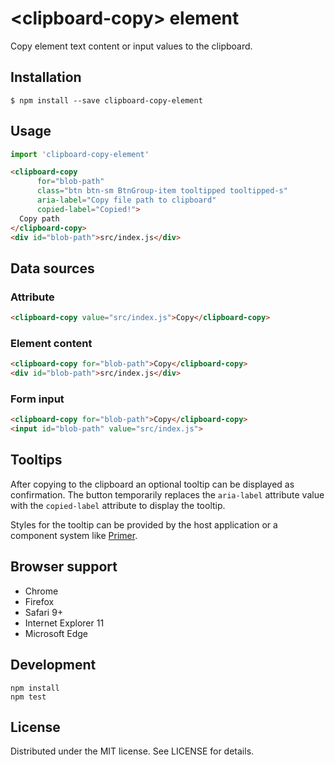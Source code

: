 # &lt;clipboard-copy&gt; element

Copy element text content or input values to the clipboard.

## Installation

```
$ npm install --save clipboard-copy-element
```

## Usage

```js
import 'clipboard-copy-element'
```

```html
<clipboard-copy
      for="blob-path"
      class="btn btn-sm BtnGroup-item tooltipped tooltipped-s"
      aria-label="Copy file path to clipboard"
      copied-label="Copied!">
  Copy path
</clipboard-copy>
<div id="blob-path">src/index.js</div>
```

## Data sources

### Attribute

```html
<clipboard-copy value="src/index.js">Copy</clipboard-copy>
```

### Element content

```html
<clipboard-copy for="blob-path">Copy</clipboard-copy>
<div id="blob-path">src/index.js</div>
```

### Form input

```html
<clipboard-copy for="blob-path">Copy</clipboard-copy>
<input id="blob-path" value="src/index.js">
```

## Tooltips

After copying to the clipboard an optional tooltip can be displayed as
confirmation. The button temporarily replaces the `aria-label` attribute
value with the `copied-label` attribute to display the tooltip.

Styles for the tooltip can be provided by the host application or a component
system like [Primer][].

[Primer]: https://github.com/primer/primer/tree/master/modules/primer-tooltips

## Browser support

- Chrome
- Firefox
- Safari 9+
- Internet Explorer 11
- Microsoft Edge

## Development

```
npm install
npm test
```

## License

Distributed under the MIT license. See LICENSE for details.
